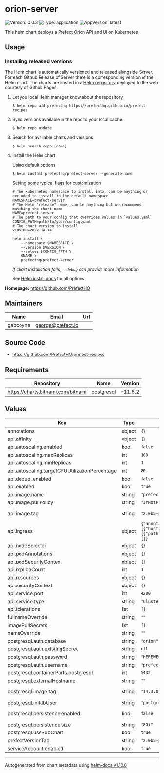 # orion-server

![Version: 0.0.3](https://img.shields.io/badge/Version-0.0.3-informational?style=flat-square) ![Type: application](https://img.shields.io/badge/Type-application-informational?style=flat-square) ![AppVersion: latest](https://img.shields.io/badge/AppVersion-latest-informational?style=flat-square)

This helm chart deploys a Prefect Orion API and UI on Kubernetes

## Usage

### Installing released versions

The Helm chart is automatically versioned and released alongside Server.
For each Github Release of Server there is a corresponding version of the Helm chart.
The charts are hosted in a [Helm repository](https://helm.sh/docs/chart_repository/) deployed to the web courtesy of Github Pages.

1. Let you local Helm manager know about the repository.

    ```
    $ helm repo add prefecthq https://prefecthq.github.io/prefect-recipes
    ```

2. Sync versions available in the repo to your local cache.

    ```
    $ helm repo update
    ```

3. Search for available charts and versions

    ```
    $ helm search repo [name]
    ```

4. Install the Helm chart

    Using default options
    ```
    $ helm install prefecthq/prefect-server --generate-name
    ```

    Setting some typical flags for customization
    ```shell
    # The kubernetes namespace to install into, can be anything or excluded to install in the default namespace
    NAMESPACE=prefect-server
    # The Helm "release" name, can be anything but we recommend matching the chart name
    NAME=prefect-server
    # The path to your config that overrides values in `values.yaml`
    CONFIG_PATH=path/to/your/config.yaml
    # The chart version to install
    VERSION=2022.04.14

    helm install \
        --namespace $NAMESPACE \
        --version $VERSION \
        --values $CONFIG_PATH \
        $NAME \
        prefecthq/prefect-server
    ```

    _If chart installation fails, `--debug` can provide more information_

    See [Helm install docs](https://helm.sh/docs/helm/helm_install/) for all options.

**Homepage:** <https://github.com/PrefectHQ>

## Maintainers

| Name     | Email               | Url |
| -------- | ------------------- | --- |
| gabcoyne | <george@prefect.io> |     |

## Source Code

* <https://github.com/PrefectHQ/prefect-recipes>

## Requirements

| Repository                         | Name       | Version |
| ---------------------------------- | ---------- | ------- |
| https://charts.bitnami.com/bitnami | postgresql | ~11.6.2 |

## Values

| Key                                            | Type   | Default                                                                                                                                                    | Description                                                                      |
| ---------------------------------------------- | ------ | ---------------------------------------------------------------------------------------------------------------------------------------------------------- | -------------------------------------------------------------------------------- |
| annotations                                    | object | `{}`                                                                                                                                                       |                                                                                  |
| api.affinity                                   | object | `{}`                                                                                                                                                       |                                                                                  |
| api.autoscaling.enabled                        | bool   | `false`                                                                                                                                                    |                                                                                  |
| api.autoscaling.maxReplicas                    | int    | `100`                                                                                                                                                      |                                                                                  |
| api.autoscaling.minReplicas                    | int    | `1`                                                                                                                                                        |                                                                                  |
| api.autoscaling.targetCPUUtilizationPercentage | int    | `80`                                                                                                                                                       |                                                                                  |
| api.debug_enabled                              | bool   | `false`                                                                                                                                                    |                                                                                  |
| api.enabled                                    | bool   | `true`                                                                                                                                                     |                                                                                  |
| api.image.name                                 | string | `"prefecthq/prefect"`                                                                                                                                      |                                                                                  |
| api.image.pullPolicy                           | string | `"IfNotPresent"`                                                                                                                                           |                                                                                  |
| api.image.tag                                  | string | `"2.0b5-python3.8"`                                                                                                                                        | Overrides the image tag whose default is the chart appVersion.                   |
| api.ingress                                    | object | `{"annotations":{},"className":"","enabled":false,"hosts":[{"host":"prefect.local","paths":[{"path":"/","pathType":"ImplementationSpecific"}]}],"tls":[]}` | Ingress configuration                                                            |
| api.nodeSelector                               | object | `{}`                                                                                                                                                       |                                                                                  |
| api.podAnnotations                             | object | `{}`                                                                                                                                                       |                                                                                  |
| api.podSecurityContext                         | object | `{}`                                                                                                                                                       |                                                                                  |
| api.replicaCount                               | int    | `1`                                                                                                                                                        |                                                                                  |
| api.resources                                  | object | `{}`                                                                                                                                                       |                                                                                  |
| api.securityContext                            | object | `{}`                                                                                                                                                       |                                                                                  |
| api.service.port                               | int    | `4200`                                                                                                                                                     |                                                                                  |
| api.service.type                               | string | `"ClusterIP"`                                                                                                                                              |                                                                                  |
| api.tolerations                                | list   | `[]`                                                                                                                                                       |                                                                                  |
| fullnameOverride                               | string | `""`                                                                                                                                                       |                                                                                  |
| imagePullSecrets                               | list   | `[]`                                                                                                                                                       |                                                                                  |
| nameOverride                                   | string | `""`                                                                                                                                                       |                                                                                  |
| postgresql.auth.database                       | string | `"orion"`                                                                                                                                                  |                                                                                  |
| postgresql.auth.existingSecret                 | string | `nil`                                                                                                                                                      |                                                                                  |
| postgresql.auth.password                       | string | `"HEREWEGO"`                                                                                                                                               |                                                                                  |
| postgresql.auth.username                       | string | `"prefect"`                                                                                                                                                |                                                                                  |
| postgresql.containerPorts.postgresql           | int    | `5432`                                                                                                                                                     |                                                                                  |
| postgresql.externalHostname                    | string | `""`                                                                                                                                                       |                                                                                  |
| postgresql.image.tag                           | string | `"14.3.0"`                                                                                                                                                 | Version tag, corresponds to tags at https://hub.docker.com/r/bitnami/postgresql/ |
| postgresql.initdbUser                          | string | `"postgres"`                                                                                                                                               | initial postgres user to create                                                  |
| postgresql.persistence.enabled                 | bool   | `false`                                                                                                                                                    | Enables a PVC that stores db between deployments                                 |
| postgresql.persistence.size                    | string | `"8Gi"`                                                                                                                                                    | Configures size of postgres PVC                                                  |
| postgresql.useSubChart                         | bool   | `true`                                                                                                                                                     |                                                                                  |
| prefectVersionTag                              | string | `"2.0b5-python3.8"`                                                                                                                                        |                                                                                  |
| serviceAccount.enabled                         | bool   | `true`                                                                                                                                                     |                                                                                  |

----------------------------------------------
Autogenerated from chart metadata using [helm-docs v1.10.0](https://github.com/norwoodj/helm-docs/releases/v1.10.0)
